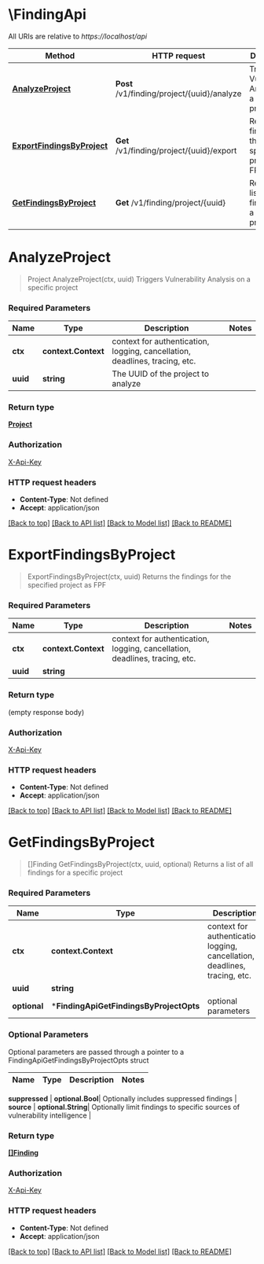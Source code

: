 # \FindingApi

All URIs are relative to *https://localhost/api*

Method | HTTP request | Description
------------- | ------------- | -------------
[**AnalyzeProject**](FindingApi.md#AnalyzeProject) | **Post** /v1/finding/project/{uuid}/analyze | Triggers Vulnerability Analysis on a specific project
[**ExportFindingsByProject**](FindingApi.md#ExportFindingsByProject) | **Get** /v1/finding/project/{uuid}/export | Returns the findings for the specified project as FPF
[**GetFindingsByProject**](FindingApi.md#GetFindingsByProject) | **Get** /v1/finding/project/{uuid} | Returns a list of all findings for a specific project


# **AnalyzeProject**
> Project AnalyzeProject(ctx, uuid)
Triggers Vulnerability Analysis on a specific project



### Required Parameters

Name | Type | Description  | Notes
------------- | ------------- | ------------- | -------------
 **ctx** | **context.Context** | context for authentication, logging, cancellation, deadlines, tracing, etc.
  **uuid** | **string**| The UUID of the project to analyze | 

### Return type

[**Project**](Project.md)

### Authorization

[X-Api-Key](../README.md#X-Api-Key)

### HTTP request headers

 - **Content-Type**: Not defined
 - **Accept**: application/json

[[Back to top]](#) [[Back to API list]](../README.md#documentation-for-api-endpoints) [[Back to Model list]](../README.md#documentation-for-models) [[Back to README]](../README.md)

# **ExportFindingsByProject**
> ExportFindingsByProject(ctx, uuid)
Returns the findings for the specified project as FPF



### Required Parameters

Name | Type | Description  | Notes
------------- | ------------- | ------------- | -------------
 **ctx** | **context.Context** | context for authentication, logging, cancellation, deadlines, tracing, etc.
  **uuid** | **string**|  | 

### Return type

 (empty response body)

### Authorization

[X-Api-Key](../README.md#X-Api-Key)

### HTTP request headers

 - **Content-Type**: Not defined
 - **Accept**: application/json

[[Back to top]](#) [[Back to API list]](../README.md#documentation-for-api-endpoints) [[Back to Model list]](../README.md#documentation-for-models) [[Back to README]](../README.md)

# **GetFindingsByProject**
> []Finding GetFindingsByProject(ctx, uuid, optional)
Returns a list of all findings for a specific project



### Required Parameters

Name | Type | Description  | Notes
------------- | ------------- | ------------- | -------------
 **ctx** | **context.Context** | context for authentication, logging, cancellation, deadlines, tracing, etc.
  **uuid** | **string**|  | 
 **optional** | ***FindingApiGetFindingsByProjectOpts** | optional parameters | nil if no parameters

### Optional Parameters
Optional parameters are passed through a pointer to a FindingApiGetFindingsByProjectOpts struct

Name | Type | Description  | Notes
------------- | ------------- | ------------- | -------------

 **suppressed** | **optional.Bool**| Optionally includes suppressed findings | 
 **source** | **optional.String**| Optionally limit findings to specific sources of vulnerability intelligence | 

### Return type

[**[]Finding**](Finding.md)

### Authorization

[X-Api-Key](../README.md#X-Api-Key)

### HTTP request headers

 - **Content-Type**: Not defined
 - **Accept**: application/json

[[Back to top]](#) [[Back to API list]](../README.md#documentation-for-api-endpoints) [[Back to Model list]](../README.md#documentation-for-models) [[Back to README]](../README.md)

